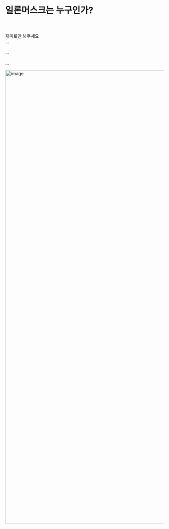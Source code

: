 # 일론머스크는 누구인가?

<br><br/>
재미로만 봐주세요
<br>...<br/>
<br>...<br/>
<br>...<br/>

<img width="1440" alt="image" src="https://github.com/qpwoei0123/Who_is_Elon_Musk/assets/85989215/c50f99b6-538f-4970-b317-958cc813b7e4">
